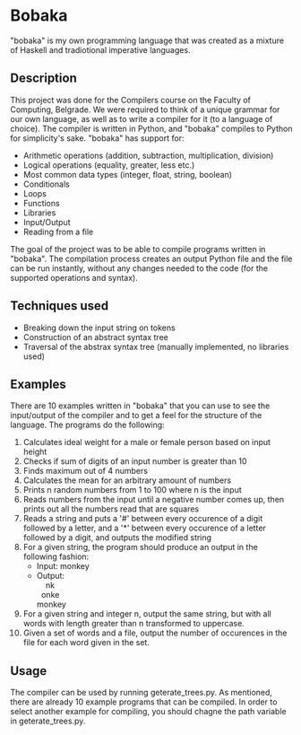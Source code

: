 # Bobaka

"bobaka" is my own programming language that was created as a mixture of Haskell and tradiotional imperative languages.

## Description

This project was done for the Compilers course on the Faculty of Computing, Belgrade. We were required to think of a unique grammar for our own language, as well as to write a compiler for it (to a language of choice). The compiler is written in Python, and "bobaka" compiles to Python for simplicity's sake. "bobaka" has support for:

- Arithmetic operations (addition, subtraction, multiplication, division)
- Logical operations (equality, greater, less etc.)
- Most common data types (integer, float, string, boolean)
- Conditionals
- Loops
- Functions
- Libraries
- Input/Output
- Reading from a file

The goal of the project was to be able to compile programs written in "bobaka". The compilation process creates an output Python file and the file can be run instantly, without any changes needed to the code (for the supported operations and syntax).

## Techniques used

- Breaking down the input string on tokens
- Construction of an abstract syntax tree
- Traversal of the abstrax syntax tree (manually implemented, no libraries used)

## Examples

There are 10 examples written in "bobaka" that you can use to see the input/output of the compiler and to get a feel for the structure of the language. The programs do the following:

1. Calculates ideal weight for a male or female person based on input height
2. Checks if sum of digits of an input number is greater than 10
3. Finds maximum out of 4 numbers
4. Calculates the mean for an arbitrary amount of numbers
5. Prints n random numbers from 1 to 100 where n is the input
6. Reads numbers from the input until a negative number comes up, then prints out all the numbers read that are squares
7. Reads a string and puts a '#' between every occurence of a digit followed by a letter, and a '\*' between every occurence of a letter followed by a digit, and outputs the modified string
8. For a given string, the program should produce an output in the following fashion:
   - Input: monkey
   - Output:  
        &nbsp;&nbsp;&nbsp;&nbsp;nk  
       &nbsp;&nbsp;onke  
      monkey  
9. For a given string and integer n, output the same string, but with all words with length greater than n transformed to uppercase.
10. Given a set of words and a file, output the number of occurences in the file for each word given in the set.

## Usage

The compiler can be used by running geterate_trees.py. As mentioned, there are already 10 example programs that can be compiled. In order to select another example for compiling, you should chagne the path variable in geterate_trees.py.
